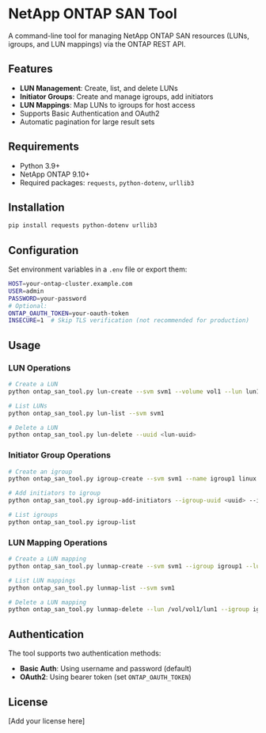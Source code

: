 # NetApp ONTAP SAN Tool

A command-line tool for managing NetApp ONTAP SAN resources (LUNs, igroups, and LUN mappings) via the ONTAP REST API.

## Features

- **LUN Management**: Create, list, and delete LUNs
- **Initiator Groups**: Create and manage igroups, add initiators
- **LUN Mappings**: Map LUNs to igroups for host access
- Supports Basic Authentication and OAuth2
- Automatic pagination for large result sets

## Requirements

- Python 3.9+
- NetApp ONTAP 9.10+
- Required packages: `requests`, `python-dotenv`, `urllib3`

## Installation

```bash
pip install requests python-dotenv urllib3
```

## Configuration

Set environment variables in a `.env` file or export them:

```bash
HOST=your-ontap-cluster.example.com
USER=admin
PASSWORD=your-password
# Optional:
ONTAP_OAUTH_TOKEN=your-oauth-token
INSECURE=1  # Skip TLS verification (not recommended for production)
```

## Usage

### LUN Operations

```bash
# Create a LUN
python ontap_san_tool.py lun-create --svm svm1 --volume vol1 --lun lun1 --size 100G --os-type linux

# List LUNs
python ontap_san_tool.py lun-list --svm svm1

# Delete a LUN
python ontap_san_tool.py lun-delete --uuid <lun-uuid>
```

### Initiator Group Operations

```bash
# Create an igroup
python ontap_san_tool.py igroup-create --svm svm1 --name igroup1 linux iscsi

# Add initiators to igroup
python ontap_san_tool.py igroup-add-initiators --igroup-uuid <uuid> --initiator iqn.1998-01.com.vmware:host-1

# List igroups
python ontap_san_tool.py igroup-list
```

### LUN Mapping Operations

```bash
# Create a LUN mapping
python ontap_san_tool.py lunmap-create --svm svm1 --igroup igroup1 --lun-path /vol/vol1/lun1

# List LUN mappings
python ontap_san_tool.py lunmap-list --svm svm1

# Delete a LUN mapping
python ontap_san_tool.py lunmap-delete --lun /vol/vol1/lun1 --igroup igroup1
```

## Authentication

The tool supports two authentication methods:
- **Basic Auth**: Using username and password (default)
- **OAuth2**: Using bearer token (set `ONTAP_OAUTH_TOKEN`)

## License

[Add your license here]